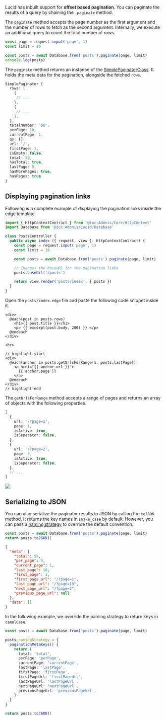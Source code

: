 Lucid has inbuilt support for **offset based pagination**. You can paginate the results of a query by chaining the `.paginate` method.

The `paginate` method accepts the page number as the first argument and the number of rows to fetch as the second argument. Internally, we execute an additional query to count the total number of rows.

```ts
const page = request.input('page', 1)
const limit = 10

const posts = await Database.from('posts').paginate(page, limit)
console.log(posts)
```

The `paginate` method returns an instance of the [SimplePaginatorClass](../../api/database/query-builder.md#pagination). It holds the meta data for the pagination, alongside the fetched `rows`.

```ts
SimplePaginator {
  rows: [
    {
     // ...
    },
    {
     // ...
    },
  ],
  totalNumber: '50',
  perPage: 10,
  currentPage: 1,
  qs: {},
  url: '/',
  firstPage: 1,
  isEmpty: false,
  total: 50,
  hasTotal: true,
  lastPage: 5,
  hasMorePages: true,
  hasPages: true
}
```

## Displaying pagination links
Following is a complete example of displaying the pagination links inside the edge template.

```ts
import { HttpContextContract } from '@ioc:Adonis/Core/HttpContext'
import Database from '@ioc:Adonis/Lucid/Database'

class PostsController {
  public async index ({ request, view }: HttpContextContract) {
    const page = request.input('page', 1)
    const limit = 10

    const posts = await Database.from('posts').paginate(page, limit)

    // Changes the baseURL for the pagination links
    posts.baseUrl('/posts')

    return view.render('posts/index', { posts })
  }
}
```

Open the `posts/index.edge` file and paste the following code snippet inside it.

```edge
<div>
  @each(post in posts.rows)
    <h1>{{ post.title }}</h1>
    <p> {{ excerpt(post.body, 200) }} </p>
  @endeach
</div>

<hr>

// highlight-start
<div>
  @each(anchor in posts.getUrlsForRange(1, posts.lastPage))
    <a href="{{ anchor.url }}">
      {{ anchor.page }}
    </a>
  @endeach
</div>
// highlight-end
```

The `getUrlsForRange` method accepts a range of pages and returns an array of objects with the following properties.

```ts
[
  {
    url: '/?page=1',
    page: 1,
    isActive: true,
    isSeperator: false,
  },
  {
    url: '/?page=2',
    page: 2,
    isActive: true,
    isSeperator: false,
  },
  // ...
]
```

![](https://res.cloudinary.com/adonis-js/image/upload/v1596970976/adonisjs.com/lucid-pagination.png)

## Serializing to JSON
You can also serialize the paginator results to JSON by calling the `toJSON` method. It returns the key names in `snake_case` by default. However, you can pass a [naming strategy](../../api/orm/naming-strategy.md#paginationmetakeys) to override the default convention.

```ts
const posts = await Database.from('posts').paginate(page, limit)
return posts.toJSON()
```

```json
{
  "meta": {
    "total": 50,
    "per_page": 5,
    "current_page": 1,
    "last_page": 10,
    "first_page": 1,
    "first_page_url": "/?page=1",
    "last_page_url": "/?page=10",
    "next_page_url": "/?page=2",
    "previous_page_url": null
  },
  "data": []
}
```

In the following example, we override the naming strategy to return keys in `camelCase`.

```ts
const posts = await Database.from('posts').paginate(page, limit)

posts.namingStrategy = {
  paginationMetaKeys() {
    return {
      total: 'total',
      perPage: 'perPage',
      currentPage: 'currentPage',
      lastPage: 'lastPage',
      firstPage: 'firstPage',
      firstPageUrl: 'firstPageUrl',
      lastPageUrl: 'lastPageUrl',
      nextPageUrl: 'nextPageUrl',
      previousPageUrl: 'previousPageUrl',
    }
  }
}

return posts.toJSON()
```

